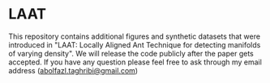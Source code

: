 # LAAT
This repository contains additional figures and synthetic datasets that were introduced in "LAAT: Locally Aligned Ant Technique for detecting manifolds of varying density". We will release the code publicly after the paper gets accepted. If you have any question please feel free to ask through my email address (abolfazl.taghribi@gmail.com) 
